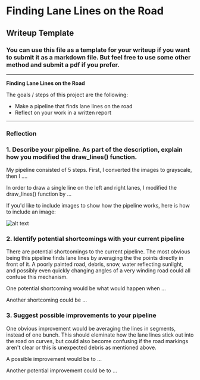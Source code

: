 # **Finding Lane Lines on the Road** 

## Writeup Template

### You can use this file as a template for your writeup if you want to submit it as a markdown file. But feel free to use some other method and submit a pdf if you prefer.

---

**Finding Lane Lines on the Road**

The goals / steps of this project are the following:
* Make a pipeline that finds lane lines on the road
* Reflect on your work in a written report


[//]: # (Image References)

[image1]: ./examples/grayscale.jpg "Grayscale"

---

### Reflection

### 1. Describe your pipeline. As part of the description, explain how you modified the draw_lines() function.

My pipeline consisted of 5 steps. First, I converted the images to grayscale, then I .... 

In order to draw a single line on the left and right lanes, I modified the draw_lines() function by ...

If you'd like to include images to show how the pipeline works, here is how to include an image: 

![alt text][image1]


### 2. Identify potential shortcomings with your current pipeline

There are potential shortcomings to the current pipeline.  The most obvious being this pipeline finds lane lines by averaging the the points directly in front of it.  A poorly painted road, debris, snow, water reflecting sunlight, and possibly even quickly changing angles of a very winding road could all confuse this mechanism.

One potential shortcoming would be what would happen when ... 

Another shortcoming could be ...


### 3. Suggest possible improvements to your pipeline

One obvious improvement would be averaging the lines in segments, instead of one bunch.  This should eleminate how the lane lines stick out into the road on curves, but could also become confusing if the road markings aren't clear or this is unexpected debris as mentioned above.  

A possible improvement would be to ...

Another potential improvement could be to ...
